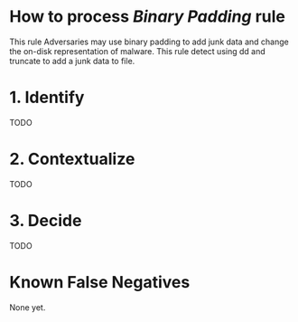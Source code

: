 # How to process *Binary Padding* rule
This rule Adversaries may use binary padding to add junk data and change the on-disk representation of malware. This rule detect using dd and truncate to add a junk data to file.

# 1. Identify
TODO

# 2. Contextualize
TODO

# 3. Decide
TODO

# Known False Negatives
None yet.

